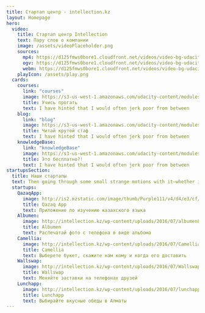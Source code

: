 ```yaml
---
title: Стартап центр - intellection.kz
layout: Homepage
hero:
  video:
    title: Стартап центр Intellection
    text: Пару слов о компании
    image: /assets/videoPlaceholder.png
    sources:
      mp4: https://d125fmws0bore1.cloudfront.net/videos/video-bg-udacity.mp4
      ogv: https://d125fmws0bore1.cloudfront.net/videos/video-bg-udacity.ogv
      webm: https://d125fmws0bore1.cloudfront.net/videos/video-bg-udacity.webm
    playIcon: /assets/play.png
  cards:
    courses:
      link: "courses"
      image: https://s3-us-west-1.amazonaws.com/udacity-content/modules/module-nd-intro-to-programming%401x.png
      title: Учись прогать
      text: I have hinted that I would often jerk poor from between
    blog:
      link: "blog"
      image: https://s3-us-west-1.amazonaws.com/udacity-content/modules/module-partner-f8%401x.png
      title: Читай крутой стаф
      text: I have hinted that I would often jerk poor from between
    knowledgeBase:
      link: "knowledgeBase"
      image: https://s3-us-west-1.amazonaws.com/udacity-content/modules/module-nd-digital-marketing%401x.png
      title: Это бесплатно?!
      text: I have hinted that I would often jerk poor from between
startupsSection:
  title: Наши стартапы
  text: Then going through some small strange motions with it—whether indispensable to the
  startups:
    QazaqApp:
      image: http://is2.mzstatic.com/image/thumb/Purple111/v4/d4/e3/cf/d4e3cf6b-bdb0-26c0-8553-4683955968a2/source/175x175bb.jpg
      title: Qazaq App
      text: Приложение по изучению казахского языка
    Albumen:
      image: http://intellection.kz/wp-content/uploads/2016/07/albumenLogo-300x300.jpg
      title: Albumen
      text: Распечатай фото с телефона в виде альбома
    Camellia:
      image: http://intellection.kz/wp-content/uploads/2016/07/Camellia_logo-300x300.png
      title: Camellia
      text: Выберете букет, скажите нам кому и когда его доставить
    Wallswap:
      image: http://intellection.kz/wp-content/uploads/2016/07/Wallswap_logo-300x300.png
      title: Wallswap
      text: Меняйте заставки на телефонах друзей
    Lunchapp:
      image: http://intellection.kz/wp-content/uploads/2016/07/lunchapp_logo-300x300.pn
      title: Lunchapp
      text: Выбирайте вкусные обеды в Алматы
---
```

